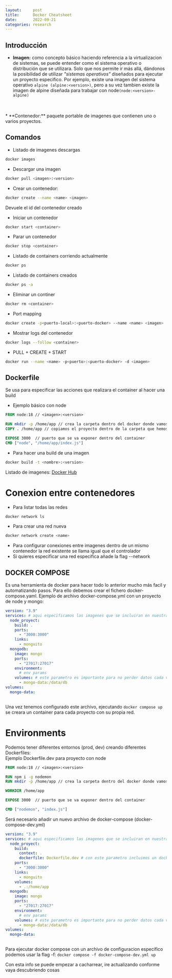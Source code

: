 ```yaml
---
layout:     post
title:      Docker Cheatsheet
date:       2022-09-21
categories: research
---
```


## Introducción
* **Imagen:** como concepto básico haciendo referencia a la virtualizacion de sistemas, se puede entender como el sistema operativo o distribución que se utilizara. Solo que nos permite ir más allá, dándonos la posibilidad de utilizar _"sistemas operativos"_ diseñados para ejecutar un proyecto especifico. Por ejemplo, existe una imagen del sistema operativo `alpine (alpine:<version>)`, pero a su vez tambien existe la imagen de alpine diseñada para trabajar con node`(node:<version>-alpine)`
<br />
<br />
* **Contenedor:** paquete portable de imagenes que contienen uno o varios proyectos.

## Comandos
* Listado de imagenes descargas
```bash
docker images
```
* Descargar una imagen
```bash
docker pull <imagen>:<version>
```
* Crear un contenedor:
```bash
docker create --name <name> <imagen>
```
Devuele el id del contenedor creado
* Iniciar un contenedor
```bash
docker start <container>
```
* Parar un contenedor
```bash
docker stop <container>
```
* Listado de containers corriendo actualmente
```bash
docker ps
```
* Listado de containers creados
```bash
docker ps -a
```
* Eliminar un continer
```bash
docker rm <container>
```
* Port mapping
```bash
docker create -p<puerto-local>:<puerto-docker> --name <name> <imagen>
```
* Mostrar logs del contenedor
```bash
docker logs --follow <container> 
```
* PULL + CREATE + START
```bash
docker run --name <name> -p<puerto>:<puerto-docker> -d <imagen>
```


## Dockerfile
Se usa para especificar las acciones que realizara el container al hacer una build
* Ejemplo básico con node

```DockerFile
FROM node:18 // <imagen>:<version>

RUN mkdir -p /home/app // crea la carpeta dentro del docker donde vamos a alojar la app
COPY . /home/app // copiamos el proyecto dentro de la carpeta que hemos creado

EXPOSE 3000  // puerto que se va exponer dentro del container
CMD ["node", "/home/app/index.js"]
```
* Para hacer una build de una imagen
```bash
docker build -t <nombre>:<version>
```

Listado de imagenes: <a href="https://hub.docker.com/search?q=" target="noopener">Docker Hub</a>

# Conexion entre contenedores
* Para listar todas las redes
```bash
docker network ls
```
* Para crear una red nueva
```bash
docker network create <name>
```
* Para configurar conexiones entre imagenes dentro de un mismo contenedor la red existente se llama igual que el controlador
* Si quieres especificar una red especifica añade la flag --network <red>

## DOCKER COMPOSE
Es una herramienta de docker para hacer todo lo anterior mucho más facil y automatizando pasos. Para ello debemos crear el fichero docker-compose.yaml.
Ejemplo de archivo docker-compose.yml con un proyecto de node y mongo:
```yaml
version: "3.9"
services: # aqui especificamos las imagenes que se incluiran en nuestra build
  node_proyect:
    build: .
    ports:
      - "3000:3000" 
    links:
      - monguito
  mongodb:
    image: mongo
    ports:
      - "27017:27017"
    environment:
      # env params
    volumes: # este parametro es importante para no perder datos cada vez que se hace una build
      - mongo-data:/data/db
volumes:
  mongo-data:
    
```

Una vez tenemos configurado este archivo, ejecutando `docker compose up` se creara un container para cada proyecto con su propia red.

# Environments
Podemos tener diferentes entornos (prod, dev) creando diferentes Dockerfiles: <br/>
Ejemplo Dockerfile.dev para proyecto con node
```Dockerfile
FROM node:18 // <imagen>:<version>

RUN npm i -g nodemon
RUN mkdir -p /home/app // crea la carpeta dentro del docker donde vamos a alojar la app

WORKDIR /home/app

EXPOSE 3000  // puerto que se va exponer dentro del container

CMD ["nodemon", "index.js"]
```

Será necesario añadir un nuevo archivo de docker-compose (docker-compose-dev.yml)
```yml
version: "3.9"
services: # aqui especificamos las imagenes que se incluiran en nuestra build
  node_proyect:
    build:
      context: .
      dockerfile: Dockerfile.dev # con este parametro incluimos un dockerfile especifico
    ports:
      - "3000:3000" 
    links:
      - monguito
    volumes:
      - .:/home/app
  mongodb:
    image: mongo
    ports:
      - "27017:27017"
    environment:
      # env params
    volumes: # este parametro es importante para no perder datos cada vez que se hace una build
      - mongo-data:/data/db
volumes:
  mongo-data:
    
```
Para ejecutar docker compose con un archivo de configuracion especifico podemos usar la flag -f: `docker compose -f docker-compose-dev.yml up`
 
Con esta info se puede empezar a cacharrear, ire actualizando conforme vaya descubriendo cosas
